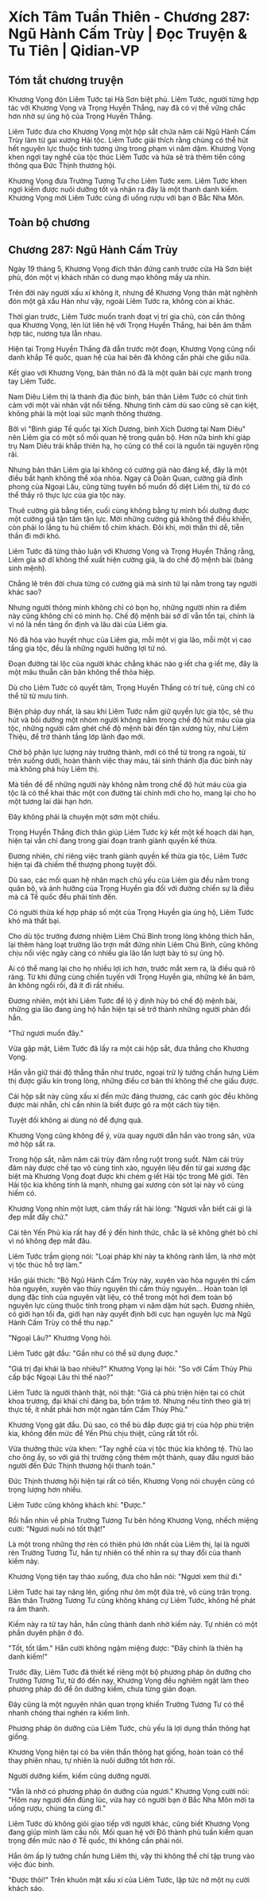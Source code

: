 # Xích Tâm Tuần Thiên - Chương 287: Ngũ Hành Cấm Trùy | Đọc Truyện & Tu Tiên | Qidian-VP



## Tóm tắt chương truyện

Khương Vọng đón Liêm Tước tại Hà Sơn biệt phủ. Liêm Tước, người từng hợp tác với Khương Vọng và Trọng Huyền Thắng, nay đã có vị thế vững chắc hơn nhờ sự ủng hộ của Trọng Huyền Thắng.

Liêm Tước đưa cho Khương Vọng một hộp sắt chứa năm cái Ngũ Hành Cấm Trùy làm từ gai xương Hải tộc. Liêm Tước giải thích rằng chúng có thể hút hết nguyên lực thuộc tính tương ứng trong phạm vi năm dặm. Khương Vọng khen ngợi tay nghề của tộc thúc Liêm Tước và hứa sẽ trả thêm tiền công thông qua Đức Thịnh thương hội.

Khương Vọng đưa Trường Tương Tư cho Liêm Tước xem. Liêm Tước khen ngợi kiếm được nuôi dưỡng tốt và nhận ra đây là một thanh danh kiếm. Khương Vọng mời Liêm Tước cùng đi uống rượu với bạn ở Bắc Nha Môn.


## Toàn bộ chương

## Chương 287: Ngũ Hành Cấm Trùy

Ngày 19 tháng 5, Khương Vọng đích thân đứng canh trước cửa Hà Sơn biệt phủ, đón một vị khách nhân có dung mạo không mấy ưa nhìn.

Trên đời này người xấu xí không ít, nhưng để Khương Vọng thân mật nghênh đón một gã xấu Hán như vậy, ngoài Liêm Tước ra, không còn ai khác.

Thời gian trước, Liêm Tước muốn tranh đoạt vị trí gia chủ, còn cần thông qua Khương Vọng, lén lút liên hệ với Trọng Huyền Thắng, hai bên âm thầm hợp tác, nương tựa lẫn nhau.

Hiện tại Trọng Huyền Thắng đã dẫn trước một đoạn, Khương Vọng cũng nổi danh khắp Tề quốc, quan hệ của hai bên đã không cần phải che giấu nữa.

Kết giao với Khương Vọng, bản thân nó đã là một quân bài cực mạnh trong tay Liêm Tước.

Nam Diêu Liêm thị là thánh địa đúc binh, bản thân Liêm Tước có chút tình cảm với một vài nhân vật nổi tiếng. Nhưng tình cảm dù sao cũng sẽ cạn kiệt, không phải là một loại sức mạnh thông thường.

Bởi vì "Binh giáp Tề quốc tại Xích Dương, binh Xích Dương tại Nam Diêu" nên Liêm gia có một số mối quan hệ trong quân bộ. Hơn nữa binh khí giáp trụ Nam Diêu trải khắp thiên hạ, họ cũng có thể coi là nguồn tài nguyên rộng rãi.

Nhưng bản thân Liêm gia lại không có cường giả nào đáng kể, đây là một điều bất hạnh không thể xóa nhòa. Ngay cả Doãn Quan, cường giả đỉnh phong của Ngoại Lâu, cũng từng tuyên bố muốn đồ diệt Liêm thị, từ đó có thể thấy rõ thực lực của gia tộc này.

Thuê cường giả bằng tiền, cuối cùng không bằng tự mình bồi dưỡng được một cường giả tận tâm tận lực. Mời những cường giả không thể điều khiển, còn phải lo lắng tu hú chiếm tổ chim khách. Đôi khi, mời thần thì dễ, tiễn thần đi mới khó.

Liêm Tước đã từng thảo luận với Khương Vọng và Trọng Huyền Thắng rằng, Liêm gia sở dĩ không thể xuất hiện cường giả, là do chế độ mệnh bài (bảng sinh mệnh).

Chẳng lẽ trên đời chưa từng có cường giả mà sinh tử lại nằm trong tay người khác sao?

Nhưng người thông minh không chỉ có bọn họ, những người nhìn ra điểm này cũng không chỉ có mình họ. Chế độ mệnh bài sở dĩ vẫn tồn tại, chính là vì nó là nền tảng ổn định và lâu dài của Liêm gia.

Nó đã hòa vào huyết nhục của Liêm gia, mỗi một vị gia lão, mỗi một vị cao tầng gia tộc, đều là những người hưởng lợi từ nó.

Đoạn đường tài lộc của người khác chẳng khác nào g·iết cha g·iết mẹ, đây là một mâu thuẫn căn bản không thể thỏa hiệp.

Dù cho Liêm Tước có quyết tâm, Trọng Huyền Thắng có trí tuệ, cũng chỉ có thể từ từ mưu tính.

Biện pháp duy nhất, là sau khi Liêm Tước nắm giữ quyền lực gia tộc, sẽ thu hút và bồi dưỡng một nhóm người không nằm trong chế độ hút máu của gia tộc, những người căm ghét chế độ mệnh bài đến tận xương tủy, như Liêm Thiệu, để trở thành tầng lớp lãnh đạo mới.

Chờ bộ phận lực lượng này trưởng thành, mới có thể từ trong ra ngoài, từ trên xuống dưới, hoàn thành việc thay máu, tái sinh thánh địa đúc binh này mà không phá hủy Liêm thị.

Mà tiền đề để những người này không nằm trong chế độ hút máu của gia tộc là có thể khai thác một con đường tài chính mới cho họ, mang lại cho họ một tương lai dài hạn hơn.

Đây không phải là chuyện một sớm một chiều.

Trọng Huyền Thắng đích thân giúp Liêm Tước ký kết một kế hoạch dài hạn, hiện tại vẫn chỉ đang trong giai đoạn tranh giành quyền kế thừa.

Đương nhiên, chỉ riêng việc tranh giành quyền kế thừa gia tộc, Liêm Tước hiện tại đã chiếm thế thượng phong tuyệt đối.

Dù sao, các mối quan hệ nhân mạch chủ yếu của Liêm gia đều nằm trong quân bộ, và ảnh hưởng của Trọng Huyền gia đối với đường chiến sự là điều mà cả Tề quốc đều phải tính đến.

Có người thừa kế hợp pháp số một của Trọng Huyền gia ủng hộ, Liêm Tước khó mà thất bại.

Cho dù tộc trưởng đương nhiệm Liêm Chú Bình trong lòng không thích hắn, lại thêm hàng loạt trưởng lão trợn mắt đứng nhìn Liêm Chú Bình, cũng không chịu nổi việc ngày càng có nhiều gia lão lần lượt bày tỏ sự ủng hộ.

Ai có thể mang lại cho họ nhiều lợi ích hơn, trước mắt xem ra, là điều quá rõ ràng. Từ khi đứng cùng chiến tuyến với Trọng Huyền gia, những kẻ ăn bám, ăn không ngồi rồi, đã ít đi rất nhiều.

Đương nhiên, một khi Liêm Tước để lộ ý định hủy bỏ chế độ mệnh bài, những gia lão đang ủng hộ hắn hiện tại sẽ trở thành những người phản đối hắn.

"Thứ ngươi muốn đây."

Vừa gặp mặt, Liêm Tước đã lấy ra một cái hộp sắt, đưa thẳng cho Khương Vọng.

Hắn vẫn giữ thái độ thẳng thắn như trước, ngoại trừ lý tưởng chấn hưng Liêm thị được giấu kín trong lòng, những điều cơ bản thì không thể che giấu được.

Cái hộp sắt này cũng xấu xí đến mức đáng thương, các cạnh góc đều không được mài nhẵn, chỉ cần nhìn là biết được gõ ra một cách tùy tiện.

Tuyệt đối không ai dùng nó để đựng quà.

Khương Vọng cũng không để ý, vừa quay người dẫn hắn vào trong sân, vừa mở hộp sắt ra.

Trong hộp sắt, nằm năm cái trùy đâm rỗng ruột trong suốt. Năm cái trùy đâm này được chế tạo vô cùng tinh xảo, nguyên liệu đến từ gai xương đặc biệt mà Khương Vọng đoạt được khi chém g·iết Hải tộc trong Mê giới. Tên Hải tộc kia không tính là mạnh, nhưng gai xương còn sót lại này vô cùng hiếm có.

Khương Vọng nhìn một lượt, cảm thấy rất hài lòng: "Ngươi vẫn biết cái gì là đẹp mắt đấy chứ."

Cái tên Yến Phủ kia rất hay để ý đến hình thức, chắc là sẽ không ghét bỏ chỉ vì nó không đẹp mắt đâu.

Liêm Tước trầm giọng nói: "Loại pháp khí này ta không rành lắm, là nhờ một vị tộc thúc hỗ trợ làm."

Hắn giải thích: "Bộ Ngũ Hành Cấm Trùy này, xuyên vào hỏa nguyên thì cấm hỏa nguyên, xuyên vào thủy nguyên thì cấm thủy nguyên... Hoàn toàn lợi dụng đặc tính của nguyên vật liệu, có thể trong một hơi đem toàn bộ nguyên lực cùng thuộc tính trong phạm vi năm dặm hút sạch. Đương nhiên, có giới hạn tối đa, giới hạn này quyết định bởi cực hạn nguyên lực mà Ngũ Hành Cấm Trùy có thể thu nạp."

"Ngoại Lâu?" Khương Vọng hỏi.

Liêm Tước gật đầu: "Gần như có thể sử dụng được."

"Giá trị đại khái là bao nhiêu?" Khương Vọng lại hỏi: "So với Cấm Thủy Phù cấp bậc Ngoại Lâu thì thế nào?"

Liêm Tước là người thành thật, nói thật: "Giá cả phù triện hiện tại có chút khoa trương, đại khái chỉ đáng ba, bốn trăm tờ. Nhưng nếu tính theo giá trị thực tế, ít nhất phải hơn một ngàn tấm Cấm Thủy Phù."

Khương Vọng gật đầu. Dù sao, có thể bù đắp được giá trị của hộp phù triện kia, không đến mức để Yến Phủ chịu thiệt, cũng rất tốt rồi.

Vừa thưởng thức vừa khen: "Tay nghề của vị tộc thúc kia không tệ. Thù lao cho ông ấy, so với giá thị trường cộng thêm một thành, quay đầu ngươi bảo người đến Đức Thịnh thương hội thanh toán."

Đức Thịnh thương hội hiện tại rất có tiền, Khương Vọng nói chuyện cũng có trọng lượng hơn nhiều.

Liêm Tước cũng không khách khí: "Được."

Rồi hắn nhìn về phía Trường Tương Tư bên hông Khương Vọng, nhếch miệng cười: "Ngươi nuôi nó tốt thật!"

Là một trong những thợ rèn có thiên phú lớn nhất của Liêm thị, lại là người rèn Trường Tương Tư, hắn tự nhiên có thể nhìn ra sự thay đổi của thanh kiếm này.

Khương Vọng tiện tay tháo xuống, đưa cho hắn nói: "Ngươi xem thử đi."

Liêm Tước hai tay nâng lên, giống như ôm một đứa trẻ, vô cùng trân trọng. Bản thân Trường Tương Tư cũng không kháng cự Liêm Tước, không hề phát ra âm thanh.

Kiếm này ra từ tay hắn, hắn cũng thành danh nhờ kiếm này. Tự nhiên có một phần duyên phận ở đó.

"Tốt, tốt lắm." Hắn cười không ngậm miệng được: "Đây chính là thiên hạ danh kiếm!"

Trước đây, Liêm Tước đã thiết kế riêng một bộ phương pháp ôn dưỡng cho Trường Tương Tư, từ đó đến nay, Khương Vọng đều nghiêm ngặt làm theo phương pháp đó để ôn dưỡng kiếm, chưa từng gián đoạn.

Đây cũng là một nguyên nhân quan trọng khiến Trường Tương Tư có thể nhanh chóng thai nghén ra kiếm linh.

Phương pháp ôn dưỡng của Liêm Tước, chủ yếu là lợi dụng thần thông hạt giống.

Khương Vọng hiện tại có ba viên thần thông hạt giống, hoàn toàn có thể thay phiên nhau, tự nhiên là nuôi dưỡng tốt hơn rồi.

Người dưỡng kiếm, kiếm cũng dưỡng người.

"Vẫn là nhờ có phương pháp ôn dưỡng của ngươi." Khương Vọng cười nói: "Hôm nay ngươi đến đúng lúc, vừa hay có người bạn ở Bắc Nha Môn mời ta uống rượu, chúng ta cùng đi."

Liêm Tước dù không giỏi giao tiếp với người khác, cũng biết Khương Vọng đang giúp mình làm cầu nối. Mối quan hệ với Đô thành phủ tuần kiểm quan trọng đến mức nào ở Tề quốc, thì không cần phải nói.

Hắn ôm ấp lý tưởng chấn hưng Liêm thị, vậy thì không thể chỉ tập trung vào việc đúc binh.

"Được thôi!" Trên khuôn mặt xấu xí của Liêm Tước, lập tức nở một nụ cười khách sáo.